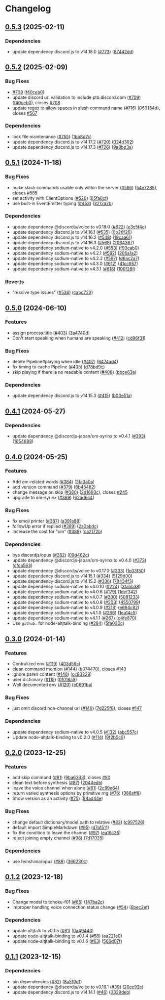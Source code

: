# Changelog

## [0.5.3](https://github.com/discordjs-japan/om/compare/v0.5.2...v0.5.3) (2025-02-11)


### Dependencies

* update dependency discord.js to v14.18.0 ([#773](https://github.com/discordjs-japan/om/issues/773)) ([87442dd](https://github.com/discordjs-japan/om/commit/87442dd98fbe168d2a0d9d1b7233077c59431c90))

## [0.5.2](https://github.com/discordjs-japan/om/compare/v0.5.1...v0.5.2) (2025-02-09)


### Bug Fixes

* [#708](https://github.com/discordjs-japan/om/issues/708) ([f40ceb0](https://github.com/discordjs-japan/om/commit/f40ceb07dec359c71fb64a835c0e18b6fc26162f))
* update discord url validation to include ptb.discord.com ([#709](https://github.com/discordjs-japan/om/issues/709)) ([f40ceb0](https://github.com/discordjs-japan/om/commit/f40ceb07dec359c71fb64a835c0e18b6fc26162f)), closes [#708](https://github.com/discordjs-japan/om/issues/708)
* update regex to allow spaces in slash command name ([#716](https://github.com/discordjs-japan/om/issues/716)) ([060134d](https://github.com/discordjs-japan/om/commit/060134d96d57c1a4db6afb750795d5583608d662)), closes [#567](https://github.com/discordjs-japan/om/issues/567)


### Dependencies

* lock file maintenance ([#755](https://github.com/discordjs-japan/om/issues/755)) ([1bb8d7c](https://github.com/discordjs-japan/om/commit/1bb8d7c11ed1c1ad59b7013dee732caedee22dd3))
* update dependency discord.js to v14.17.2 ([#720](https://github.com/discordjs-japan/om/issues/720)) ([024d392](https://github.com/discordjs-japan/om/commit/024d392d59e4bebc021c879dc1c613c1ca0684ec))
* update dependency discord.js to v14.17.3 ([#726](https://github.com/discordjs-japan/om/issues/726)) ([9a8bd3a](https://github.com/discordjs-japan/om/commit/9a8bd3a9a8fe844f4f3fa74bb4fcaf6db3e2ff00))

## [0.5.1](https://github.com/discordjs-japan/om/compare/v0.5.0...v0.5.1) (2024-11-18)


### Bug Fixes

* make slash commands usable only within the server ([#586](https://github.com/discordjs-japan/om/issues/586)) ([54e7285](https://github.com/discordjs-japan/om/commit/54e728556f0a5aab901a0b4b246b582b9b51c081)), closes [#585](https://github.com/discordjs-japan/om/issues/585)
* set activity with ClientOptions ([#520](https://github.com/discordjs-japan/om/issues/520)) ([85fa8cf](https://github.com/discordjs-japan/om/commit/85fa8cf9f319c5db16d212b02987fcd051cf19fa))
* use built-in EventEmitter typing ([#453](https://github.com/discordjs-japan/om/issues/453)) ([3212a2b](https://github.com/discordjs-japan/om/commit/3212a2b4a0855fc8a5d05df1b07eed0a4afd9d21))


### Dependencies

* update dependency @discordjs/voice to v0.18.0 ([#622](https://github.com/discordjs-japan/om/issues/622)) ([e3c5f4e](https://github.com/discordjs-japan/om/commit/e3c5f4e518eda0ba5a327a66e90877eed28f8cf2))
* update dependency discord.js to v14.16.1 ([#535](https://github.com/discordjs-japan/om/issues/535)) ([0b26f26](https://github.com/discordjs-japan/om/commit/0b26f26d27bad9b102b4459b335314ed25132fd6))
* update dependency discord.js to v14.16.2 ([#548](https://github.com/discordjs-japan/om/issues/548)) ([19caa61](https://github.com/discordjs-japan/om/commit/19caa61f1a0b3089d8d4fad96001982fca5cb48f))
* update dependency discord.js to v14.16.3 ([#568](https://github.com/discordjs-japan/om/issues/568)) ([2064367](https://github.com/discordjs-japan/om/commit/2064367e301583c0877f2004600428576baedf33))
* update dependency sodium-native to v4.2.0 ([#553](https://github.com/discordjs-japan/om/issues/553)) ([f93cab0](https://github.com/discordjs-japan/om/commit/f93cab09c01bba5648d26eed063d1711034e40c8))
* update dependency sodium-native to v4.2.1 ([#582](https://github.com/discordjs-japan/om/issues/582)) ([206a1a2](https://github.com/discordjs-japan/om/commit/206a1a2ae47b88720a8755b4bc7473d0134702f7))
* update dependency sodium-native to v4.2.2 ([#597](https://github.com/discordjs-japan/om/issues/597)) ([d6ac2a7](https://github.com/discordjs-japan/om/commit/d6ac2a787c32f393303e461606bdff41e090feb9))
* update dependency sodium-native to v4.3.0 ([#612](https://github.com/discordjs-japan/om/issues/612)) ([41cc957](https://github.com/discordjs-japan/om/commit/41cc957c4a03b2c9e29dad7b10c08bddc40a6363))
* update dependency sodium-native to v4.3.1 ([#618](https://github.com/discordjs-japan/om/issues/618)) ([100f28f](https://github.com/discordjs-japan/om/commit/100f28ffde83d79f7a5d4bbf16d66c5906818044))


### Reverts

* "resolve type issues" ([#536](https://github.com/discordjs-japan/om/issues/536)) ([cabc723](https://github.com/discordjs-japan/om/commit/cabc7238ebefa6c1037da9980ea3bb75cefb08ae))

## [0.5.0](https://github.com/discordjs-japan/om/compare/v0.4.1...v0.5.0) (2024-06-10)


### Features

* assign process.title ([#403](https://github.com/discordjs-japan/om/issues/403)) ([3a4740d](https://github.com/discordjs-japan/om/commit/3a4740db0feea50e01e02de0c934f115d8cf77d8))
* Don't start speaking when humans are speaking ([#412](https://github.com/discordjs-japan/om/issues/412)) ([cd96f31](https://github.com/discordjs-japan/om/commit/cd96f3190bd6fcc14bffbcbbf9e3cca50bfd7b87))


### Bug Fixes

* delete Pipeline#playing when idle ([#407](https://github.com/discordjs-japan/om/issues/407)) ([6474ad4](https://github.com/discordjs-japan/om/commit/6474ad4106ebdec389b0471b8f320018c64c4a3c))
* fix timing to cache Pipeline ([#405](https://github.com/discordjs-japan/om/issues/405)) ([d78bd9c](https://github.com/discordjs-japan/om/commit/d78bd9c0498ae453e980eef3e3332c580ca4b615))
* skip playing if there is no readable content ([#408](https://github.com/discordjs-japan/om/issues/408)) ([bbce63a](https://github.com/discordjs-japan/om/commit/bbce63a551f575310e38624b7eb8a87bbf0e19fe))


### Dependencies

* update dependency discord.js to v14.15.3 ([#415](https://github.com/discordjs-japan/om/issues/415)) ([b00e51a](https://github.com/discordjs-japan/om/commit/b00e51a216cb22f1ba9abdb409418a51fec18e86))

## [0.4.1](https://github.com/discordjs-japan/om/compare/v0.4.0...v0.4.1) (2024-05-27)


### Dependencies

* update dependency @discordjs-japan/om-syrinx to v0.4.1 ([#393](https://github.com/discordjs-japan/om/issues/393)) ([1654888](https://github.com/discordjs-japan/om/commit/1654888a930d6d8e543f1cf6408273989c5b0525))

## [0.4.0](https://github.com/discordjs-japan/om/compare/v0.3.0...v0.4.0) (2024-05-25)


### Features

* Add om-related words ([#384](https://github.com/discordjs-japan/om/issues/384)) ([3fa3a0a](https://github.com/discordjs-japan/om/commit/3fa3a0a1d6fbdc833cb3e157b965970982de4961))
* add version command ([#379](https://github.com/discordjs-japan/om/issues/379)) ([6b45482](https://github.com/discordjs-japan/om/commit/6b45482300509a9466c82e6f5ab398902b223b9a))
* change message on skip ([#380](https://github.com/discordjs-japan/om/issues/380)) ([2d1693c](https://github.com/discordjs-japan/om/commit/2d1693c7c77ca60c44c0188bf206e48651de3723)), closes [#245](https://github.com/discordjs-japan/om/issues/245)
* upgrade to om-syrinx ([#369](https://github.com/discordjs-japan/om/issues/369)) ([62ad6c4](https://github.com/discordjs-japan/om/commit/62ad6c48be412f000af8c92bd05325dd5da5b19d))


### Bug Fixes

* fix emoji printer ([#387](https://github.com/discordjs-japan/om/issues/387)) ([a391a88](https://github.com/discordjs-japan/om/commit/a391a889ae2590744391b996989bf3b3431f5962))
* followUp error if replied ([#389](https://github.com/discordjs-japan/om/issues/389)) ([2a0abdc](https://github.com/discordjs-japan/om/commit/2a0abdccfc093e01d9e39acb5f35526e8359a00d))
* Increase the cost for "om" ([#388](https://github.com/discordjs-japan/om/issues/388)) ([ca2172b](https://github.com/discordjs-japan/om/commit/ca2172bb90a44ed64f82781017b843eed41d6ac0))


### Dependencies

* bye discordjs/opus ([#382](https://github.com/discordjs-japan/om/issues/382)) ([09d462c](https://github.com/discordjs-japan/om/commit/09d462ce4641783fa4c59fc8bf20d416c3eac96b))
* update dependency @discordjs-japan/om-syrinx to v0.4.0 ([#373](https://github.com/discordjs-japan/om/issues/373)) ([cfca563](https://github.com/discordjs-japan/om/commit/cfca563c880cac5fadb33d5bed3891b374714ac3))
* update dependency @discordjs/voice to v0.17.0 ([#333](https://github.com/discordjs-japan/om/issues/333)) ([1c03f50](https://github.com/discordjs-japan/om/commit/1c03f50d9892e64475707d76b8bb9682b475c6c9))
* update dependency discord.js to v14.15.1 ([#334](https://github.com/discordjs-japan/om/issues/334)) ([5129d00](https://github.com/discordjs-japan/om/commit/5129d00436be91f494fa8038f3e8acbecbba521a))
* update dependency discord.js to v14.15.2 ([#336](https://github.com/discordjs-japan/om/issues/336)) ([78434f3](https://github.com/discordjs-japan/om/commit/78434f3e136e2461f3226057b6ca3cca989eaf47))
* update dependency sodium-native to v4.0.10 ([#224](https://github.com/discordjs-japan/om/issues/224)) ([3fabb38](https://github.com/discordjs-japan/om/commit/3fabb389842379059d44a2d3ad84d83d1870f23c))
* update dependency sodium-native to v4.0.6 ([#179](https://github.com/discordjs-japan/om/issues/179)) ([1def342](https://github.com/discordjs-japan/om/commit/1def342d46ea50c3add7398b27a3cf94c7068b8d))
* update dependency sodium-native to v4.0.7 ([#200](https://github.com/discordjs-japan/om/issues/200)) ([5081233](https://github.com/discordjs-japan/om/commit/50812338e95bfdbf57a00676de61941a5ff876b9))
* update dependency sodium-native to v4.0.8 ([#203](https://github.com/discordjs-japan/om/issues/203)) ([4550799](https://github.com/discordjs-japan/om/commit/45507994da90e88e22dbc6cccd603543bc0982a8))
* update dependency sodium-native to v4.0.9 ([#218](https://github.com/discordjs-japan/om/issues/218)) ([e694c82](https://github.com/discordjs-japan/om/commit/e694c8212151635bc1dd9890ab53f5c7d455d6d6))
* update dependency sodium-native to v4.1.0 ([#266](https://github.com/discordjs-japan/om/issues/266)) ([1ea14c5](https://github.com/discordjs-japan/om/commit/1ea14c5430059609f097e5fa69c953584673fd26))
* update dependency sodium-native to v4.1.1 ([#267](https://github.com/discordjs-japan/om/issues/267)) ([c4fe870](https://github.com/discordjs-japan/om/commit/c4fe8701d69e650f8abaf7829d78f4176427ec2a))
* Use `github:` for node-altjtalk-binding ([#284](https://github.com/discordjs-japan/om/issues/284)) ([5fa030c](https://github.com/discordjs-japan/om/commit/5fa030c81f0f4b219f15f9e055d2bebdacb2af1c))

## [0.3.0](https://github.com/discordjs-japan/om/compare/v0.2.0...v0.3.0) (2024-01-14)


### Features

* Centralized env ([#119](https://github.com/discordjs-japan/om/issues/119)) ([403d56c](https://github.com/discordjs-japan/om/commit/403d56c7d0f63530582586120ca6c05cd6ab9e4c))
* clean command mention ([#144](https://github.com/discordjs-japan/om/issues/144)) ([b074470](https://github.com/discordjs-japan/om/commit/b074470fa8bb6fe38b94fd21d5ffc93b8e00bdd0)), closes [#143](https://github.com/discordjs-japan/om/issues/143)
* ignore paren content ([#148](https://github.com/discordjs-japan/om/issues/148)) ([cc83229](https://github.com/discordjs-japan/om/commit/cc832293a07fc9c4f8ad44ea88aa5e1f4492045d))
* user dictionary ([#115](https://github.com/discordjs-japan/om/issues/115)) ([0f016a9](https://github.com/discordjs-japan/om/commit/0f016a90cf12e8bd6ce3ed16491cd9f72c521e2b))
* Well documented env ([#120](https://github.com/discordjs-japan/om/issues/120)) ([e0691ba](https://github.com/discordjs-japan/om/commit/e0691ba9dde1b2d90fd4690727ee5034b4a49be9))


### Bug Fixes

* just omit discord non-channel url ([#149](https://github.com/discordjs-japan/om/issues/149)) ([7d225f8](https://github.com/discordjs-japan/om/commit/7d225f8cacad0c1044ecc529acff73354be81227)), closes [#147](https://github.com/discordjs-japan/om/issues/147)


### Dependencies

* update dependency sodium-native to v4.0.5 ([#132](https://github.com/discordjs-japan/om/issues/132)) ([abc557c](https://github.com/discordjs-japan/om/commit/abc557c67a39d1bdb15b30aba1bf623bc9652196))
* Update node-altjtalk-binding to v0.2.0 ([#114](https://github.com/discordjs-japan/om/issues/114)) ([9f2b5c9](https://github.com/discordjs-japan/om/commit/9f2b5c93273e717fbde21625ac6986b2aaf578c7))

## [0.2.0](https://github.com/discordjs-japan/om/compare/v0.1.2...v0.2.0) (2023-12-25)


### Features

* add skip command ([#81](https://github.com/discordjs-japan/om/issues/81)) ([9ba6333](https://github.com/discordjs-japan/om/commit/9ba633357d477c281703ff3d17693e487238b9d7)), closes [#80](https://github.com/discordjs-japan/om/issues/80)
* clean text before synthesis ([#87](https://github.com/discordjs-japan/om/issues/87)) ([2044edb](https://github.com/discordjs-japan/om/commit/2044edb34a9cf1dd94b46f5d31438f5933bc8eaf))
* leave the voice channel when alone ([#91](https://github.com/discordjs-japan/om/issues/91)) ([2c89e64](https://github.com/discordjs-japan/om/commit/2c89e64cc17a9465273ccb4f492d69b512bf0ee3))
* return varied synthesis options by primitive rng ([#76](https://github.com/discordjs-japan/om/issues/76)) ([386aff8](https://github.com/discordjs-japan/om/commit/386aff81fa35434c3bf27858fc1cb89c3a9e22b7))
* Show version as an activity ([#75](https://github.com/discordjs-japan/om/issues/75)) ([84ad44e](https://github.com/discordjs-japan/om/commit/84ad44ef8626e74075c48631d33be9a84696770b))


### Bug Fixes

* change default dictionary/model path to relative ([#83](https://github.com/discordjs-japan/om/issues/83)) ([c997526](https://github.com/discordjs-japan/om/commit/c9975266824652cf2a222945a4255fc9147a8c6f))
* default import SimpleMarkdown ([#95](https://github.com/discordjs-japan/om/issues/95)) ([d7a1511](https://github.com/discordjs-japan/om/commit/d7a1511e9001774507071537550a9532bc7b2301))
* fix the condition to leave the channel ([#97](https://github.com/discordjs-japan/om/issues/97)) ([ea16c35](https://github.com/discordjs-japan/om/commit/ea16c35a8b4158332b62228e2f7c0c408f09220e))
* reject joining empty channel ([#98](https://github.com/discordjs-japan/om/issues/98)) ([7d17035](https://github.com/discordjs-japan/om/commit/7d170350bbe1560b952404738e1e2e71d7c47835))


### Dependencies

* use femshima/opus ([#88](https://github.com/discordjs-japan/om/issues/88)) ([366230c](https://github.com/discordjs-japan/om/commit/366230c6b2cd583ecc66aa41fc8a2925032da36b))

## [0.1.2](https://github.com/discordjs-japan/om/compare/v0.1.1...v0.1.2) (2023-12-18)


### Bug Fixes

* Change model to tohoku-f01 ([#65](https://github.com/discordjs-japan/om/issues/65)) ([147ba2c](https://github.com/discordjs-japan/om/commit/147ba2cc359e23e9225d81c1faefb24383c6c9b2))
* improper handling voice connection status change ([#54](https://github.com/discordjs-japan/om/issues/54)) ([6bec2ef](https://github.com/discordjs-japan/om/commit/6bec2efcd3d8bac56c0fd866c4b024287af3d5b9))


### Dependencies

* update altjtalk to v0.1.5 ([#61](https://github.com/discordjs-japan/om/issues/61)) ([0a49443](https://github.com/discordjs-japan/om/commit/0a494435a74ce081090d4efe0995d685c0a47502))
* update node-altjtalk-binding to v0.1.4 ([#58](https://github.com/discordjs-japan/om/issues/58)) ([aa221e0](https://github.com/discordjs-japan/om/commit/aa221e0c735592b341271664be9082db00ab2168))
* update node-altjtalk-binding to v0.1.6 ([#63](https://github.com/discordjs-japan/om/issues/63)) ([566d07f](https://github.com/discordjs-japan/om/commit/566d07f306168678f364c08db9ecb36ddf0f1b02))

## [0.1.1](https://github.com/discordjs-japan/om/compare/v0.1.0...v0.1.1) (2023-12-15)


### Dependencies

* pin dependencies ([#32](https://github.com/discordjs-japan/om/issues/32)) ([8a510df](https://github.com/discordjs-japan/om/commit/8a510df96496461d187c350bfab573605b4a9b1c))
* update dependency @discordjs/voice to v0.16.1 ([#39](https://github.com/discordjs-japan/om/issues/39)) ([20cc92c](https://github.com/discordjs-japan/om/commit/20cc92c6b433c868e4153db24a7e5eeb6a6b6c62))
* update dependency discord.js to v14.14.1 ([#46](https://github.com/discordjs-japan/om/issues/46)) ([0329deb](https://github.com/discordjs-japan/om/commit/0329deba1b18e0e568fc1234b5a641a83abad8d4))

